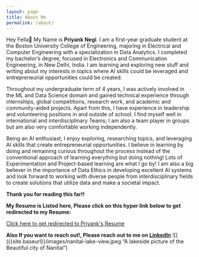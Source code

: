 ```yaml
---
layout: page
title: About Me
permalink: /about/
---
```


Hey Fella👋 My Name is **Priyank Negi**. I am a first-year graduate student at the Boston University College of Engineering, majoring in Electrical and Computer Engineering with a specialization in Data Analytics. I completed my bachelor’s degree, focused in Electronics and Communication Engineering, in New Delhi, India. I am learning and exploring new stuff and writing about my interests in topics where AI skills could be leveraged and entrepreneurial opportunities could be created.

Throughout my undergraduate term of 4 years, I was actively involved in the ML and Data Science domain and gained technical experience through internships, global competitions, research work, and academic and community-aided projects. Apart from this, I have experience in leadership and volunteering positions in and outside of school. I find myself well in international and interdisciplinary Teams; I am also a team player in groups but am also very comfortable working independently.

Being an AI enthusiast, I enjoy exploring, researching topics, and leveraging AI skills that create entrepreneurial opportunities. I believe in learning by doing and remaining curious throughout the process instead of the conventional approach of learning everything but doing nothing! Lots of Experimentation and Project-based learning are what I go by!
I am also a big believer in the importance of Data Ethics in developing excellent AI systems and look forward to working with diverse people from interdisciplinary fields to create solutions that utilize data and make a societal impact.

**Thank you for reading this far!!**

**My Resume is Listed here, Please click on this hyper link below to get redirected to my Resume:** 

[Click here to get redirected to Priyank's Resume](https://drive.google.com/file/d/1EG8YdqpufmEIC53URbasTdptLIfKtxXR/view?usp=sharing)

**Also If you want to reach out!, Please reach out to me on [LinkedIn](https://www.linkedin.com/in/priyank-negi-707019195)**
![]({{site.baseurl}}/images/nanital-lake-view.jpeg “A lakeside picture of the Beautiful city of Nanital”)
